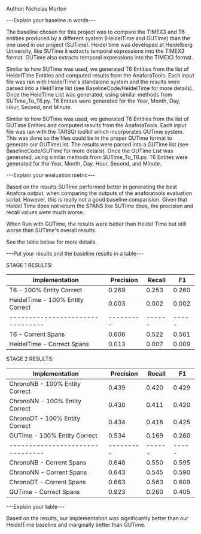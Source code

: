 Author: Nicholas Morton

---Explain your baseline in words---

The baseline chosen for this project was to compare the TIMEX3 and T6 entities produced by a different system (HeidelTime and GUTime) than the one used in our project (SUTime).  Heidel time was developed at Heidelberg University, like SUTime it extracts temporal expressions into the TIMEX3 format.  GUTime also extracts temporal expressions into the TIMEX3 format.

Similar to how SUTime was used, we generated T6 Entities from the list of HeidelTime Entities and computed results from the AnaforaTools. Each input file was ran with HeidelTime's standalone system and the results were parsed into a HeidTime list (see BaselineCode/HeidelTime for more details).  Once the HeidTime List was generated, using similar methods from SUTime_To_T6.py. T6 Entites were generated for the Year, Month, Day, Hour, Second, and Minute.

Similar to how SUTime was used, we generated T6 Entities from the list of GUTime Entities and computed results from the AnaforaTools. Each input file was ran with the TARSQI toolkit which incorporates GUTime system.  This was done so the files could be in the proper GUTime format to generate our GUTimeList. The results were parsed into a GUTime list (see BaselineCode/GUTime for more details).  Once the GUTime List was generated, using similar methods from SUTime_To_T6.py. T6 Entites were generated for the Year, Month, Day, Hour, Second, and Minute.

---Explain your evaluation metric---

Based on the results SUTime performed better in generating the best Anafora output, when comparing the outputs of the anaforatools evaluation script.  However, this is really not a good baseline comparision.  Given that Heidel Time does not return the SPANS like SUTime does, the precision and recall values were much worse. 

When Run with GUTime, the results were better than Heidel Time but still worse than SUTime's overall results.

See the table below for more details.

---Put your results and the baseline results in a table---

STAGE 1 RESULTS:

| Implementation                   | Precision | Recall |   F1  |
| -------------------------------- | --------- | ------ | ----- |
| T6 - 100% Entity Correct         |  0.269    | 0.253  | 0.260 |
| HeidelTime - 100% Entity Correct |  0.003    | 0.002  | 0.002 |
| -------------------------------- | --------- | ------ | ----- |
| T6 - Corrent Spans               |  0.606    | 0.522  | 0.561 |
| HeidelTime - Correct Spans       |  0.013    | 0.007  | 0.009 |

STAGE 2 RESULTS:

| Implementation                   | Precision | Recall |   F1  |
| -------------------------------- | --------- | ------ | ----- |
| ChronoNB - 100% Entity Correct   |  0.439    | 0.420  | 0.429 |
| ChronoNN - 100% Entity Correct   |  0.430    | 0.411  | 0.420 |
| ChronoDT - 100% Entity Correct   |  0.434    | 0.416  | 0.425 |
| GUTime - 100% Entity Correct     |  0.534    | 0.169  | 0.260 |
| -------------------------------- | --------- | ------ | ----- |
| ChronoNB - Corrent Spans         |  0.648    | 0.550  | 0.595 | 
| ChronoNN - Corrent Spans         |  0.643    | 0.545  | 0.590 |
| ChronoDT - Corrent Spans         |  0.663    | 0.563  | 0.609 |
| GUTime - Correct Spans           |  0.923    | 0.260  | 0.405 |

---Explain your table---

Based on the results, our implementation was significantly better than our HeidelTime baseline and marginally better than GUTime.  
